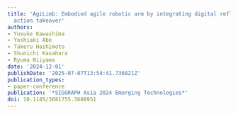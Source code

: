 ```yaml
---
title: 'AgiLimb: Embodied agile robotic arm by integrating digital reflex and seamless
  action takeover'
authors:
- Yusuke Kawashima
- Yoshiaki Abe
- Takeru Hashimoto
- Shunichi Kasahara
- Ryuma Niiyama
date: '2024-12-01'
publishDate: '2025-07-07T13:54:41.736821Z'
publication_types:
- paper-conference
publication: '*SIGGRAPH Asia 2024 Emerging Technologies*'
doi: 10.1145/3681755.3688951
---
```

